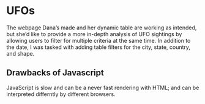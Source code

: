 # UFOs

The webpage Dana’s made and her dynamic table are working as intended, but she’d like to provide a more in-depth analysis of UFO sightings by allowing users to filter for multiple criteria at the same time. In addition to the date, I was tasked with adding table filters for the city, state, country, and shape.



## Drawbacks of Javascript

JavaScript is slow and can be a never fast rendering with HTML; and can be interpreted differntly by different browsers. 


